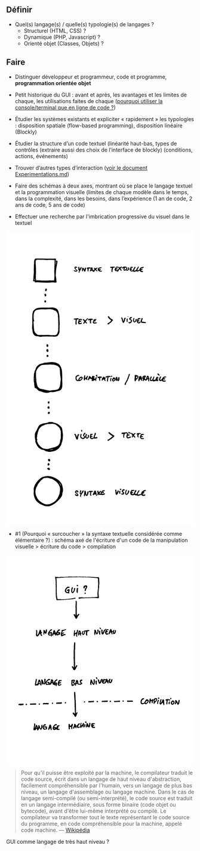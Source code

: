 ## Définir

- Quel(s) langage(s) / quelle(s) typologie(s) de langages ?
  - Structurel (HTML, CSS) ?
  - Dynamique (PHP, Javascript) ?
  - Orienté objet (Classes, Objets) ?


## Faire

- Distinguer développeur et programmeur, code et programme, **programmation orientée objet**

- Petit historique du GUI : avant et après, les avantages et les limites de chaque, les utilisations faites de chaque ([pourquoi utiliser la console/terminal que en ligne de code ?](Questionnements.md))

- Étudier les systèmes existants et expliciter « rapidement » les typologies : disposition spatiale (flow-based programming), disposition linéaire (Blockly)

- Étudier la structure d’un code textuel (linéarité haut-bas, types de contrôles (extraire aussi des choix de l’interface de blockly) (conditions, actions, événements)

- Trouver d’autres types d’interaction ([voir le document Experimentations.md](Experimentations.md))

- Faire des schémas à deux axes, montrant où se place le langage textuel et la programmation visuelle (limites de chaque modèle dans le temps, dans la complexité, dans les besoins, dans l’expérience (1 an de code, 2 ans de code, 5 ans de code)

- Effectuer une recherche par l'imbrication progressive du visuel dans le textuel

![D'une syntaxe à l'autre](images/3_DUneSyntaxeALAutre.png)

- \#1 (Pourquoi « surcoucher » la syntaxe textuelle considérée comme élémentaire ?) : schéma axé de l'écriture d'un code de la manipulation visuelle > écriture du code > compilation

![Du langage source au langage machine](images/4_DuLangageSourceAuLangageMachine.png)

> Pour qu'il puisse être exploité par la machine, le compilateur traduit le code source, écrit dans un langage de haut niveau d'abstraction, facilement compréhensible par l'humain, vers un langage de plus bas niveau, un langage d'assemblage ou langage machine. Dans le cas de langage semi-compilé (ou semi-interprété), le code source est traduit en un langage intermédiaire, sous forme binaire (code objet ou bytecode), avant d'être lui-même interprété ou compilé.
> Le compilateur va transformer tout le texte représentant le code source du programme, en code compréhensible pour la machine, appelé code machine.
> — [Wikipédia](https://fr.wikipedia.org/wiki/Compilateur)

GUI comme langage de très haut niveau ?